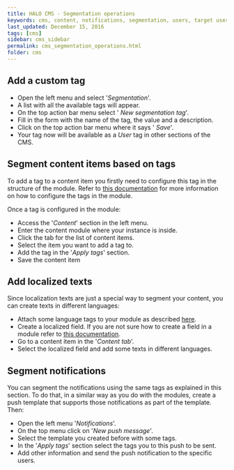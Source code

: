 ```yaml
---
title: HALO CMS - Segmentation operations
keywords: cms, content, notifications, segmentation, users, target user, target, user, modules, structure, tag, market, device, localization, translations
last_updated: December 15, 2016
tags: [cms]
sidebar: cms_sidebar
permalink: cms_segmentation_operations.html
folder: cms
---
```



## Add a custom tag

- Open the left menu and select '*Segmentation*'.
- A list with all the available tags will appear.
- On the top action bar menu select '<span class="fa fa-plus"/> *New segmentation tag*'.
- Fill in the form with the name of the tag, the value and a description.
- Click on the top action bar menu where it says '<span class="fa fa-floppy-o"/> *Save*'.
- Your tag now will be available as a *User* tag in other sections of the CMS.

## Segment content items based on tags

To add a tag to a content item you firstly need to configure this tag in the structure of the module. Refer to [this documentation](./cms_content_module_structure.html#apply-a-segmentation-tag-to-a-content-item) for more information 
on how to configure the tags in the module.

Once a tag is configured in the module:

- Access the '*Content*' section in the left menu.
- Enter the content module where your instance is inside.
- Click the tab for the list of content items.
- Select the item you want to add a tag to.
- Add the tag in the '*Apply tags*' section.
- Save the content item

## Add localized texts

Since localization texts are just a special way to segment your content, you can create texts in different languages:

- Attach some language tags to your module as described [here](./cms_content_module_structure.html#apply-a-segmentation-tag-to-a-content-item).
- Create a localized field. If you are not sure how to create a field in a module refer to [this documentation](./cms_content_module_structure.html#fields).
- Go to a content item in the '*Content tab*'.
- Select the localized field and add some texts in different languages.

## Segment notifications

You can segment the notifications using the same tags as explained in this section. To do that, in a similar way as you do with the modules, create a push template
that supports those notifications as part of the template. Then:

- Open the left menu '*Notifications*'.
- On the top menu click on '*New push message*'.
- Select the template you created before with some tags.
- In the  '*Apply tags*' section select the tags you to this push to be sent.
- Add other information and send the push notification to the specific users.

